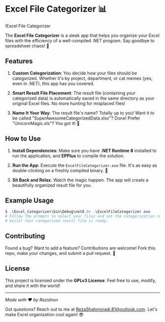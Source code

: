 # Excel File Categorizer 📊

!Excel File Categorizer

The **Excel File Categorizer** is a sleek app that helps you organize your Excel files with the efficiency of a well-compiled .NET program. Say goodbye to spreadsheet chaos! 🎉

## Features

1. **Custom Categorization**: You decide how your files should be categorized. Whether it's by project, department, or cat memes (yes, even in .NET), this app has you covered.

2. **Smart Result File Placement**: The result file (containing your categorized data) is automatically saved in the same directory as your original Excel files. No more hunting for misplaced files!

3. **Name It Your Way**: The result file's name? Totally up to you! Want it to be called "SuperAwesomeCategorizedData.xlsx"? Done! Prefer "UnicornMagic.xls"? You got it! 🌟

## How to Use

1. **Install Dependencies**: Make sure you have **.NET Runtime 8** installed to run the application, and **EPPlus** to compile the solution.

2. **Run the App**: Execute the `ExcelFileCategorizer.exe` file. It's as easy as double-clicking on a freshly compiled binary. 🚀

3. **Sit Back and Relax**: Watch the magic happen. The app will create a beautifully organized result file for you.

## Example Usage

```powershell
$ .\Excel_Categorizer\bin\Debug\net8.0> .\ExcelFileCategorizer.exe
# Follow the prompts to select your files and set the categorization rules.
# Voilà! Your categorized result file is ready.
```
## Contributing

Found a bug? Want to add a feature? Contributions are welcome! Fork this repo, make your changes, and submit a pull request. 🚀

## License

This project is licensed under the **GPLv3 License**. Feel free to use, modify, and share it with the world!

---

*Made with ❤️ by Rezishon*

Got questions? Reach out to me at RezaShahmoradi.81@outlook.com. Let's make Excel organization cool again! 😎
